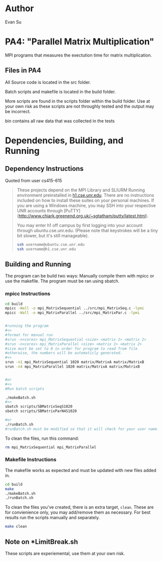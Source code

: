 # Author
Evan Su

# PA4: "Parallel Matrix Multiplication"
MPI programs that measures the exectution time for matrix multiplication.
## Files in PA4

All Source code is located in the src folder.

Batch scripts and makefile is located in the build folder.

More scripts are found in the scripts folder within the build folder. Use at your own risk as these scripts are not throughly tested and the output may be incorrect.

bin contains all raw data that was collected in the tests

# Dependencies, Building, and Running

## Dependency Instructions

Quoted from user cs415-615
>These projects depend on the MPI Library and SLIURM Running environment preinstalled in [h1.cse.unr.edu](h1.cse.unr.edu).  There are no instructions included on how to install these suites on your personal machines.
>If you are using a Windows machine, you may SSH into your respective UNR accounts through [PuTTY] (http://www.chiark.greenend.org.uk/~sgtatham/putty/latest.html).
>
>You may enter h1 off campus by first logging into your account through ubuntu.cse.unr.edu.  (Please note that keystrokes will be a tiny bit slower, but it's still manageable).
>```bash
>ssh username@ubuntu.cse.unr.edu
>ssh username@h1.cse.unr.edu
>```

## Building and Running
The program can be build two ways: Manually compile them with mpicc or use the makefile.
The program must be ran using sbatch. 
### mpicc Instructions
```bash
cd build
mpicc -Wall -o mpi_MatrixSequential ../src/mpi_MatrixSeq.c -lpmi
mpicc -Wall -o mpi_MatrixParallel ../src/mpi_MatrixPar.c -lpmi


#running the program
#<>
#format for manual run
#srun -n<cores> mpi_MatrixSequential <size> <matrix 1> <matrix 2>
#srun -n<cores> mpi_MatrixParallel <size> <matrix 1> <matrix 2>
#size must be set to 0 in order for program to read from file
#otherwise, the numbers will be automaticly generated.
#<>
srun -n1 mpi_MatrixSequential 1020 matrix/MatrixA matrix/MatrixB
srun -n4 mpi_MatrixParallel 1020 matrix/MatrixA matrix/MatrixB


#or
#<>
#Run batch scripts

./makeBatch.sh
#<>
sbatch scripts/SBMatrixSeqS1020
sbatch scripts/SBMatrixParN4S1020

#or
./runBatch.sh
#runBatch.sh must be modified so that it will check for your user name.
```


To clean the files, run this command:
```bash
rm mpi_MatrixSequential mpi_MatrixParallel
```


### Makefile Instructions
The makefile works as expected and must be updated with new files added in.

```bash
cd build
make
./makeBatch.sh
./runBatch.sh
```



To clean the files you've created, there is an extra target, `clean`.
These are for convienience only, you may add/remove them as necessary.
For best results run the scripts manually and separately. 

```bash
make clean
```

## Note on *LimitBreak.sh
These scripts are experiemental, use them at your own risk.
